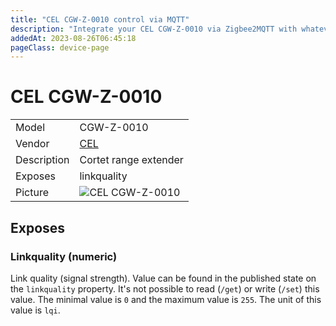```yaml
---
title: "CEL CGW-Z-0010 control via MQTT"
description: "Integrate your CEL CGW-Z-0010 via Zigbee2MQTT with whatever smart home infrastructure you are using without the vendor's bridge or gateway."
addedAt: 2023-08-26T06:45:18
pageClass: device-page
---
```


<!-- !!!! -->
<!-- ATTENTION: This file is auto-generated through docgen! -->
<!-- You can only edit the "Notes"-Section between the two comment lines "Notes BEGIN" and "Notes END". -->
<!-- Do not use h1 or h2 heading within "## Notes"-Section. -->
<!-- !!!! -->

# CEL CGW-Z-0010

|     |     |
|-----|-----|
| Model | CGW-Z-0010  |
| Vendor  | [CEL](/supported-devices/#v=CEL)  |
| Description | Cortet range extender |
| Exposes | linkquality |
| Picture | ![CEL CGW-Z-0010](https://www.zigbee2mqtt.io/images/devices/CGW-Z-0010.jpg) |


<!-- Notes BEGIN: You can edit here. Add "## Notes" headline if not already present. -->


<!-- Notes END: Do not edit below this line -->




## Exposes

### Linkquality (numeric)
Link quality (signal strength).
Value can be found in the published state on the `linkquality` property.
It's not possible to read (`/get`) or write (`/set`) this value.
The minimal value is `0` and the maximum value is `255`.
The unit of this value is `lqi`.

